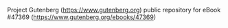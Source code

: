Project Gutenberg (https://www.gutenberg.org) public repository for eBook #47369 (https://www.gutenberg.org/ebooks/47369)
